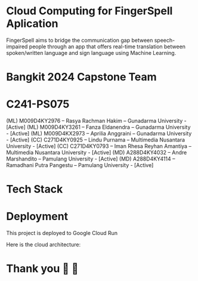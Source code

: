 # Cloud Computing for FingerSpell Aplication


FingerSpell aims to bridge the communication gap between speech-impaired people through an app that offers real-time translation between spoken/written language and sign language using Machine Learning.


# Bangkit 2024 Capstone Team

# C241-PS075

(ML) M009D4KY2976 – Rasya Rachman Hakim – Gunadarma University - [Active]
(ML) M009D4KY3261 – Fanza Eldanendra – Gunadarma University - [Active]
(ML) M009D4KX2973 – Aprilia Anggraini – Gunadarma University - [Active]
(CC) C271D4KY0925 – Lindu Purnama – Multimedia Nusantara University - [Active]
(CC) C271D4KY0793 – Iman Rhesa Reyhan Amantiya – Multimedia Nusantara University - [Active]
(MD) A288D4KY4032 – Andre Marshandito  – Pamulang University - [Active]
(MD) A288D4KY4114 – Ramadhani Putra Pangestu – Pamulang University - [Active]


# Tech Stack



# Deployment

This project is deployed to Google Cloud Run

Here is the cloud architecture:


# Thank you 👋 👋
